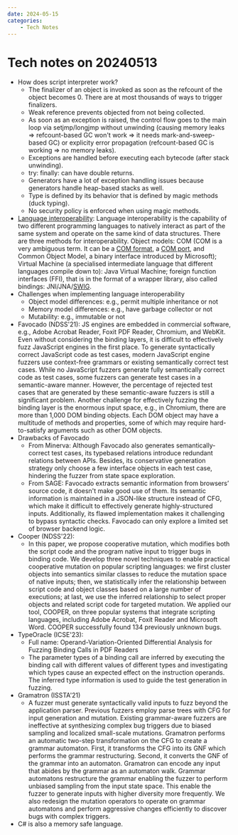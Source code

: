 ```yaml
---
date: 2024-05-15
categories:
    - Tech Notes
---
```


# Tech notes on 20240513

+ How does script interpreter work?
    + The finalizer of an object is invoked as soon as the refcount of the
    object becomes 0. There are at most thousands of ways to trigger finalizers.
    + Weak reference prevents objected from not being collected.
    + As soon as an exception is raised, the control flow goes to the main loop
    via setjmp/longjmp without unwinding (causing memory leaks => refcount-based
    GC won't work => it needs mark-and-sweep-based GC) or explicity error
    propagation (refcount-based GC is working => no memory leaks).
    + Exceptions are handled before executing each bytecode (after stack unwinding).
    + try: finally: can have double returns.
    + Generators have a lot of exception handling issues because generators handle
    heap-based stacks as well.
    + Type is defined by its behavior that is defined by magic methods (duck typing).
    + No security policy is enforced when using magic methods.
+ [Language
interoperability](https://en.wikipedia.org/wiki/Language_interoperability):
Language interoperability is the capability of two different programming
languages to natively interact as part of the same system and operate on the
same kind of data structures. There are three methods for interoperability.
Object models: COM (COM is a very ambiguous term. It can be a [COM
format](https://en.wikipedia.org/wiki/COM_file), a [COM
port](https://en.wikipedia.org/wiki/COM_(hardware_interface)), and Common Object
Model, a binary interface introduced by Microsoft); Virtual Machine (a
specialised intermediate language that different languages compile down to):
Java Virtual Machine; foreign function interfaces (FFI), that is in the format
of a wrapper library, also called bindings: JNI/JNA/[SWIG](https://www.swig.org/tutorial.html).
+ Challenges when implementing language interoperability
    + Object model differences: e.g., permit multiple inheritance or not
    + Memory model differences: e.g., have garbage collector or not
    + Mutability: e.g., immutable or not
+ Favocado (NDSS'21): JS engines are embedded in commercial software, e.g.,
Adobe Acrobat Reader, Foxit PDF Reader, Chromium, and WebKit. Even without
considering the binding layers, it is difficult to effectively fuzz JavaScript
engines in the first place. To generate syntactically correct JavaScript code as
test cases, modern JavaScript engine fuzzers use context-free grammars  or
existing semantically correct test cases. While no JavaScript fuzzers generate
fully semantically correct code as test cases, some fuzzers can generate test
cases in a semantic-aware manner. However, the percentage of rejected test cases
that are generated by these semantic-aware fuzzers is still a significant
problem.  Another challenge for effectively fuzzing the binding layer is the
enormous input space, e.g., in Chromium, there are more than 1,000 DOM binding
objects. Each DOM object may have a multitude of methods and properties, some
of which may require hard-to-satisfy arguments such as other DOM objects.
+ Drawbacks of Favocado
    + From Minerva: Although Favocado also generates semantically-correct test
    cases, its typebased relations introduce redundant relations between APIs.
    Besides, its conservative generation strategy only choose a few interface
    objects in each test case, hindering the fuzzer from state space
    exploration.
    + From SAGE: Favocado extracts semantic information from browsers’ source
    code, it doesn't make good use of them. Its semantic information is
    maintained in a JSON-like structure instead of CFG, which make it difficult
    to effectively generate highly-structured inputs. Additionally, its flawed
    implementation makes it challenging to bypass syntactic checks. Favocado can
    only explore a limited set of browser backend logic.
+ Cooper (NDSS'22):
    + In this paper, we propose cooperative mutation, which modifies both the
    script code and the program native input to trigger bugs in binding code. We
    develop three novel techniques to enable practical cooperative mutation on
    popular scripting languages: we first cluster objects into semantics similar
    classes to reduce the mutation space of native inputs; then, we
    statistically infer the relationship between script code and object classes
    based on a large number of executions; at last, we use the inferred
    relationship to select proper objects and related script code for targeted
    mutation.  We applied our tool, COOPER, on three popular systems that
    integrate scripting languages, including Adobe Acrobat, Foxit Reader and
    Microsoft Word. COOPER successfully found 134 previously unknown bugs.
+ TypeOracle (ICSE'23):
    + Full name: Operand-Variation-Oriented Differential Analysis for Fuzzing
    Binding Calls in PDF Readers
    + The parameter types of a binding call are inferred by executing the
    binding call with different values of different types and investigating
    which types cause an expected effect on the instruction operands. The
    inferred type information is used to guide the test generation in fuzzing.
+ Gramatron (ISSTA'21)
    + A fuzzer must generate syntactically valid inputs to fuzz beyond the
    application parser. Previous fuzzers employ parse trees with CFG for input
    generation and mutation. Existing grammar-aware fuzzers are ineffective at
    synthesizing complex bug triggers due to biased sampling and localized
    small-scale mutations.  Gramatron performs an automatic two-step
    transformation on the CFG to create a grammar automaton. First, it
    transforms the CFG into its GNF which performs the grammar restructuring.
    Second, it converts the GNF of the grammar into an automaton. Gramatron can
    encode any input that abides by the grammar as an automaton walk. Grammar
    automatons restructure the grammar enabling the fuzzer to perform unbiased
    sampling from the input state space.  This enable the fuzzer to generate
    inputs with higher diversity more frequently. We also redesign the mutation
    operators to operate on grammar automatons and perform aggressive changes
    efficiently to discover bugs with complex triggers.
+ C# is also a memory safe language.